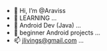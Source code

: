 - 👋 Hi, I’m @Araviss
- 👀 LEARNING ...
- 🌱 Android Dev (Java) ...
- 💞️ beginner Android projects ...
- 📫 jlivings@gmail.com ...

<!---
Araviss/Araviss is a ✨ special ✨ repository because its `README.md` (this file) appears on your GitHub profile.
You can click the Preview link to take a look at your changes.
--->
